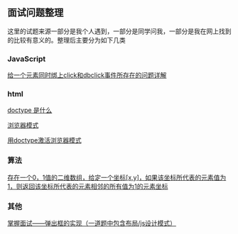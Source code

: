 ## 面试问题整理

这里的试题来源一部分是我个人遇到，一部分是同学问我，一部分是我在网上找到的比较有意义的。整理后主要分为如下几类

### JavaScript

[给一个元素同时绑上click和dbclick事件所存在的问题详解](https://github.com/lvzhenbang/article/blob/master/interview/js/single_double.md)

### html

[doctype 是什么](https://github.com/lvzhenbang/article/blob/master/interview/html/doctype.md)

[浏览器模式](https://github.com/lvzhenbang/article/blob/master/interview/html/browser-mode.md)

[用doctype激活浏览器模式](https://github.com/lvzhenbang/article/blob/master/interview/html/browser-mode&doctype.md)

### 算法

[存在一个0，1值的二维数组，给定一个坐标[x,y]，如果该坐标所代表的元素值为1，则返回该坐标所代表的元素相邻的所有值为1的元素坐标](https://github.com/lvzhenbang/article/blob/master/interview/algorithms/location.md)

### 其他

[掌握面试——弹出框的实现（一道题中包含布局/js设计模式）](https://github.com/lvzhenbang/article/blob/master/interview/other/mask-layout-singleton.md)
